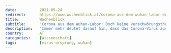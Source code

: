 ```yaml
---
date:          2021-05-24
redirect:      https://www.wochenblick.at/corona-aus-dem-wuhan-labor-doch-keine-verschwoerungstheorie/
title:         Wochenblick
subtitle:      'Corona aus dem Wuhan-Labor: Doch keine Verschwörungstheorie?'
description:   'Immer mehr deutet darauf hin, dass das Corona-Virus aus dem Labor in Wuhan stammt. Die Forschungen des Labors, um Viren ansteckender zu machen und Krankheitsfälle kurz vor Ausbruch der Pandemie weisen in diese Richtung.'
country:       AT
categories:    [Wissenschaft]
tags:          [virus-ursprung, wuhan]
---
```

